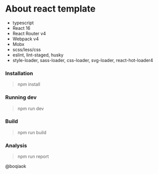 # About react template

* typescript
* React 16
* React Router v4
* Webpack v4
* Mobx
* scss/less/css
* eslint, lint-staged, husky
* style-loader, sass-loader, css-loader, svg-loader, react-hot-loader4


### Installation

> npm install

### Running dev

> npm run dev

### Build

> npm run build

### Analysis

> npm run report

@boqiaok